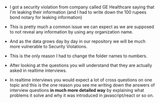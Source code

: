 - I got a security violation from company called GE Healthcare saying that I'm leaking their information (and I had to write down the 100 rupees bond notary for leaking information)

- This is pretty much a common issue we can expect as we are supposed to not reveal any information by using any organization name.

- And as the data grows day by day in our repository we will be much more vulnerable to Security Violations.

- This is the only reason I had to change the folder names to numbers.

- After looking at the questions you will understand that they are actually asked in realtime interviews.

- In realtime interviews you would expect a lot of cross questions on one topic and this is the one reason you see me writing down the answers of interview questions **in much more detailed way** by explaining what problems it solve and why it was introduced in javascript/react or so on.


